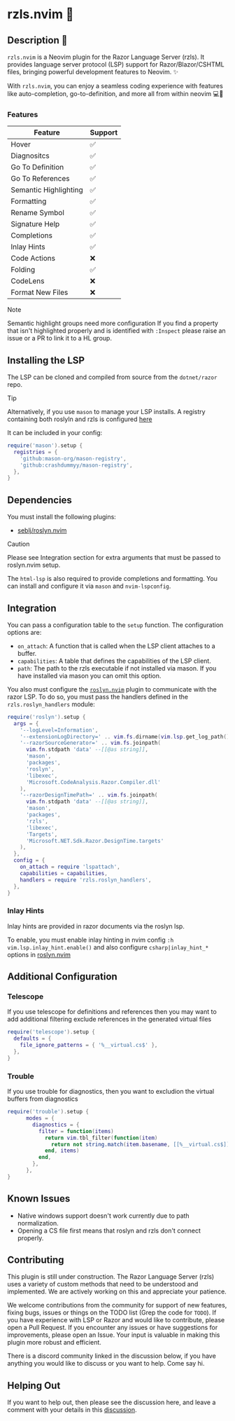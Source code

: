# rzls.nvim 🚀

## Description 📄

`rzls.nvim` is a Neovim plugin for the Razor Language Server (rzls). It provides
language server protocol (LSP) support for Razor/Blazor/CSHTML files, bringing
powerful development features to Neovim. ✨

With `rzls.nvim`, you can enjoy a seamless coding experience with features like
auto-completion, go-to-definition, and more all from within neovim 💻🔧

### Features

| Feature               | Support     |
| --------------------- | ----------- |
| Hover                 | ✅          |
| Diagnositcs           | ✅          |
| Go To Definition      | ✅          |
| Go To References      | ✅          |
| Semantic Highlighting | ✅          |
| Formatting            | ✅          |
| Rename Symbol         | ✅          |
| Signature Help        | ✅          |
| Completions           | ✅          |
| Inlay Hints           | ✅          |
| Code Actions          | ❌          |
| Folding               | ✅          |
| CodeLens              | ❌          |
| Format New Files      | ❌          |

> [!NOTE]
> Semantic highlight groups need more configuration If you find a
> property that isn't highlighted properly and is identified with `:Inspect`
> please raise an issue or a PR to link it to a HL group.

## Installing the LSP

The LSP can be cloned and compiled from source from the `dotnet/razor` repo.

> [!TIP]
> Alternatively, if you use `mason` to manage your LSP installs. A registry
> containing both roslyln and rzls is
> configured [here](https://github.com/Crashdummyy/mason-registry)
>
> It can be included in your config:

```lua
require('mason').setup {
  registries = {
    'github:mason-org/mason-registry',
    'github:crashdummyy/mason-registry',
  },
}
```

## Dependencies

You must install the following plugins:

- [seblj/roslyn.nvim](https://github.com/seblj/roslyn.nvim)

> [!CAUTION]
> Please see Integration section for extra arguments that must be passed to
> roslyn.nvim setup.

The `html-lsp` is also required to provide completions and formatting. You can
install and configure it via `mason` and `nvim-lspconfig`.

## Integration

You can pass a configuration table to the `setup` function. The configuration options are:

- `on_attach`: A function that is called when the LSP client attaches to a buffer.
- `capabilities`: A table that defines the capabilities of the LSP client.
- `path`: The path to the rzls executable if not installed via mason. If you
  have installed via mason you can omit this option.

You also must configure the [`roslyn.nvim`](https://github.com/seblj/roslyn.nvim) plugin
to communicate with the razor LSP. To do so, you must pass the handlers defined in the
`rzls.roslyn_handlers` module:

```lua
require('roslyn').setup {
  args = {
    '--logLevel=Information',
    '--extensionLogDirectory=' .. vim.fs.dirname(vim.lsp.get_log_path()),
    '--razorSourceGenerator=' .. vim.fs.joinpath(
      vim.fn.stdpath 'data' --[[@as string]],
      'mason',
      'packages',
      'roslyn',
      'libexec',
      'Microsoft.CodeAnalysis.Razor.Compiler.dll'
    ),
    '--razorDesignTimePath=' .. vim.fs.joinpath(
      vim.fn.stdpath 'data' --[[@as string]],
      'mason',
      'packages',
      'rzls',
      'libexec',
      'Targets',
      'Microsoft.NET.Sdk.Razor.DesignTime.targets'
    ),
  },
  config = {
    on_attach = require 'lspattach',
    capabilities = capabilities,
    handlers = require 'rzls.roslyn_handlers',
  },
}
```

### Inlay Hints

Inlay hints are provided in razor documents via the roslyn lsp.

To enable, you must enable inlay hinting in nvim config `:h vim.lsp.inlay_hint.enable()`
and also configure `csharp|inlay_hint_*` options in [roslyn.nvim](https://github.com/seblj/roslyn.nvim)

## Additional Configuration

### Telescope

If you use telescope for definitions and references then you may want to add
additional filtering exclude references in the generated virtual files

```lua
require('telescope').setup {
  defaults = {
    file_ignore_patterns = { '%__virtual.cs$' },
  },
}
```

### Trouble

If you use trouble for diagnostics, then you want to excludion the virtual
buffers from diagnostics

```lua
require('trouble').setup {
      modes = {
        diagnostics = {
          filter = function(items)
            return vim.tbl_filter(function(item)
              return not string.match(item.basename, [[%__virtual.cs$]])
            end, items)
          end,
        },
      },
}
```


## Known Issues

- Native windows support doesn't work currently due to path normalization.
- Opening a CS file first means that roslyn and rzls don't connect properly.

## Contributing

This plugin is still under construction. The Razor Language Server (rzls) uses a
variety of custom methods that need to be understood and implemented. We are
actively working on this and appreciate your patience.

We welcome contributions from the community for support of new features, fixing
bugs, issues or things on the TODO list (Grep the code for `TODO`). If you have
experience with LSP or
Razor and would like to contribute, please open a Pull Request. If
you encounter any issues or have suggestions for improvements, please open an
Issue. Your input is valuable in making this plugin more robust and efficient.

There is a discord community linked in the discussion below, if you have
anything you would like to discuss or you want to help. Come say hi.

## Helping Out

If you want to help out, then please see the discussion here, and leave a
comment with your details in this [discussion](https://github.com/tris203/rzls.nvim/discussions/1).
